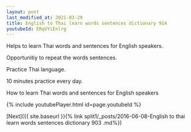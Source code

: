 ```yaml
---
layout: post
last_modified_at: 2021-03-29
title: English to Thai learn words sentences dictionary 914 
youtubeId: ERqVYiEnlrg
---
```

 
 
Helps to learn Thai words and sentences for English speakers.

Opportunitiy to repeat the words sentences. 

Practice Thai language. 
 
10 minutes practice every day. 
 
How to learn Thai words and sentences for English speakers 
 
{% include youtubePlayer.html id=page.youtubeId %}
 
 
[Next]({{ site.baseurl }}{% link  split1/_posts/2016-06-08-English to thai learn words sentences dictionary 903 .md%})
 
